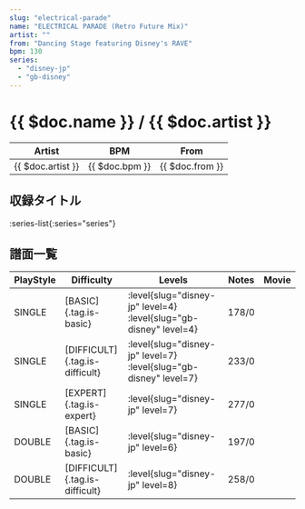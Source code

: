 ```yaml
---
slug: "electrical-parade"
name: "ELECTRICAL PARADE (Retro Future Mix)"
artist: ""
from: "Dancing Stage featuring Disney's RAVE"
bpm: 130
series:
  - "disney-jp"
  - "gb-disney"
---
```


# {{ $doc.name }} / {{ $doc.artist }}

|Artist|BPM|From|
|------|---|----|
|{{ $doc.artist }}|{{ $doc.bpm }}|{{ $doc.from }}|

## 収録タイトル

:series-list{:series="series"}

## 譜面一覧

|PlayStyle|Difficulty|Levels|Notes|Movie|
|---------|----------|------|-----|-----|
|SINGLE|[BASIC]{.tag.is-basic}|<div class="field is-grouped is-grouped-multiline"> :level{slug="disney-jp" level=4} :level{slug="gb-disney" level=4}</div>|178/0||
|SINGLE|[DIFFICULT]{.tag.is-difficult}|<div class="field is-grouped is-grouped-multiline"> :level{slug="disney-jp" level=7} :level{slug="gb-disney" level=7}</div>|233/0||
|SINGLE|[EXPERT]{.tag.is-expert}|<div class="field is-grouped is-grouped-multiline"> :level{slug="disney-jp" level=7}</div>|277/0||
|DOUBLE|[BASIC]{.tag.is-basic}|<div class="field is-grouped is-grouped-multiline"> :level{slug="disney-jp" level=6}</div>|197/0||
|DOUBLE|[DIFFICULT]{.tag.is-difficult}|<div class="field is-grouped is-grouped-multiline"> :level{slug="disney-jp" level=8}</div>|258/0||
